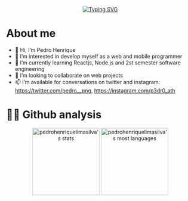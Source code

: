 <div align='center'>
<a href="https://git.io/typing-svg"><img src="https://readme-typing-svg.demolab.com?font=Poppins&weight=700&size=24&pause=1000&color=996DFF&width=500&lines=%3Cheader%3EHello%2C+World!%3C%2Fheader%3E;I'm+Pedro+Henrique;+%7BI'm+18+years+old%7D;I'm+a+front-end+programmer+in+training;Welcome+for+my+profile" alt="Typing SVG" /></a>
</div>

<h1>About me</h1>

- 👋 Hi, I’m Pedro Henrique
- 👀 I’m interested in develop myself as a web and mobile programmer
- 🌱 I’m currently learning Reactjs, Node.js and 2st semester software engineering
- 💞️ I’m looking to collaborate on web projects
- 📫 I’m available for conversations on twitter and instagram: https://twitter.com/pedro__png, https://instagram.com/p3dr0_ath 

<h1>👨‍💻 Github analysis</h1>

<div align="center" space='2rem'>
<img  height="180em" src="https://github-readme-stats.vercel.app/api?username=pedrohenriquelimasilva&show_icons=true&theme=radical&include_all_commits=true&count_private=true" alt="pedrohenriquelimasilva's stats"/>
<img height="180em" src="https://github-readme-stats.vercel.app/api/top-langs/?username=pedrohenriquelimasilva&layout=compact&langs_count=7&theme=dark" alt="pedrohenriquelimasilva's most languages"/>
</div>

<br><br>

